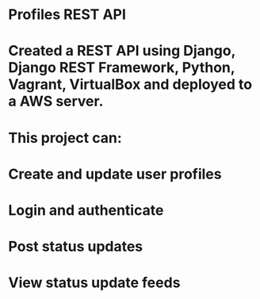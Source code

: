 # Profiles REST API

# Created a REST API using Django, Django REST Framework, Python, Vagrant, VirtualBox and deployed to a AWS server.

# This project can:
# Create and update user profiles
# Login and authenticate
# Post status updates
# View status update feeds